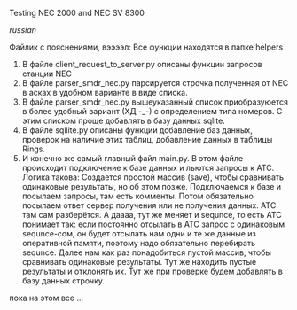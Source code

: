 Testing NEC 2000 and NEC SV 8300

_russian_

Файлик с пояснениями, вээээл:
Все функции находятся в папке helpers

1. В файле client_request_to_server.py описаны функции запросов станции NEC
2. В файле parser_smdr_nec.py парсируется строчка полученная от NEC в асках в удобном варианте в виде списка.
3. В файле parser_smdr_nec.py вышеуказанный список приобразуюется в более удобный вариант (ХД -_-) с определением типа номеров.
С этим списком проще добавлять в базу данных sqlite.
4. В файле sqllite.py описаны функции добавление баз данных, проверок на наличие этих таблиц, добавление данных в таблицы Rings.
5. И конечно же самый главный файл main.py. В этом файле происходит подключение к базе данных и льются запросы к АТС.
    Логика такова:
    Создается простой массив (save), чтобы сравнивать одинаковые результаты, но об этом позже.
Подключаемся к базе и посылаем запросы, там есть комменты. Потом обязательно посылаем ответ сервер получения или не получения данных. АТС там сам разберётся. 
    А даааа, тут же меняет и sequnce, то есть АТС понимает так: если постоянно отсылать в АТС запрос с одинаковым sequnce-сом, он будет отсылать нам
одни и те же данные из оперативной памяти, поэтому надо обязательно перебирать sequnce. 
    Далее нам как раз понадобиться пустой массив, чтобы сравнивать одинаковые результаты. Тут же находить пустые результаты и отклонять их.
Тут же при проверке будем добавлять в базу данных строчку.

пока на этом все ...
